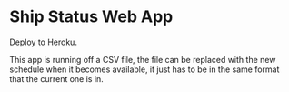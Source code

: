 # Ship Status Web App
Deploy to Heroku.

This app is running off a CSV file, the file can be replaced with the new schedule when it becomes available, it just has to be in the same format that the current one is in.
